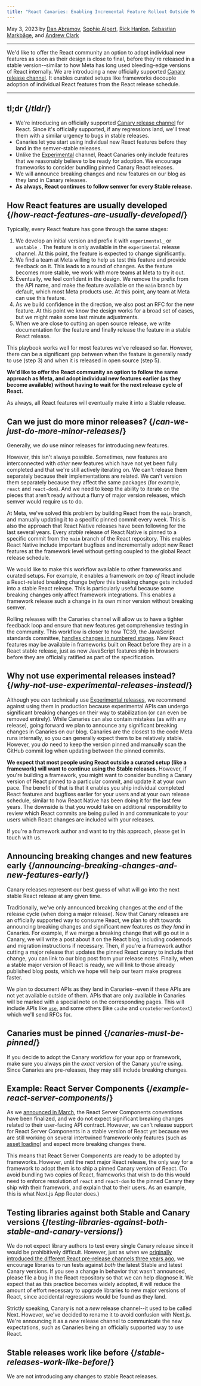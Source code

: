 ```yaml
---
title: "React Canaries: Enabling Incremental Feature Rollout Outside Meta"
---
```


May 3, 2023 by [Dan Abramov](https://twitter.com/dan_abramov), [Sophie Alpert](https://twitter.com/sophiebits), [Rick Hanlon](https://twitter.com/rickhanlonii), [Sebastian Markbåge](https://twitter.com/sebmarkbage), and [Andrew Clark](https://twitter.com/acdlite)

---

<Intro>

We'd like to offer the React community an option to adopt individual new features as soon as their design is close to final, before they're released in a stable version--similar to how Meta has long used bleeding-edge versions of React internally. We are introducing a new officially supported [Canary release channel](/community/versioning-policy#canary-channel). It enables curated setups like frameworks decouple adoption of individual React features from the React release schedule.

</Intro>

---

## tl;dr {/*tldr*/}

* We're introducing an officially supported [Canary release channel](/community/versioning-policy#canary-channel) for React. Since it's officially supported, if any regressions land, we'll treat them with a similar urgency to bugs in stable releases.
* Canaries let you start using individual new React features before they land in the semver-stable releases.
* Unlike the [Experimental](/community/versioning-policy#experimental-channel) channel, React Canaries only include features that we reasonably believe to be ready for adoption. We encourage frameworks to consider bundling pinned Canary React releases.
* We will announce breaking changes and new features on our blog as they land in Canary releases.
* **As always, React continues to follow semver for every Stable release.**

## How React features are usually developed {/*how-react-features-are-usually-developed*/}

Typically, every React feature has gone through the same stages:

1. We develop an initial version and prefix it with `experimental_` or `unstable_`. The feature is only available in the `experimental` release channel. At this point, the feature is expected to change significantly.
2. We find a team at Meta willing to help us test this feature and provide feedback on it. This leads to a round of changes. As the feature becomes more stable, we work with more teams at Meta to try it out.
3. Eventually, we feel confident in the design. We remove the prefix from the API name, and make the feature available on the `main` branch by default, which most Meta products use. At this point, any team at Meta can use this feature.
4. As we build confidence in the direction, we also post an RFC for the new feature. At this point we know the design works for a broad set of cases, but we might make some last minute adjustments.
5. When we are close to cutting an open source release, we write documentation for the feature and finally release the feature in a stable React release.

This playbook works well for most features we've released so far. However, there can be a significant gap between when the feature is generally ready to use (step 3) and when it is released in open source (step 5).

**We'd like to offer the React community an option to follow the same approach as Meta, and adopt individual new features earlier (as they become available) without having to wait for the next release cycle of React.**

As always, all React features will eventually make it into a Stable release.

## Can we just do more minor releases? {/*can-we-just-do-more-minor-releases*/}

Generally, we *do* use minor releases for introducing new features.

However, this isn't always possible. Sometimes, new features are interconnected with *other* new features which have not yet been fully completed and that we're still actively iterating on. We can't release them separately because their implementations are related. We can't version them separately because they affect the same packages (for example, `react` and `react-dom`). And we need to keep the ability to iterate on the pieces that aren't ready without a flurry of major version releases, which semver would require us to do.

At Meta, we've solved this problem by building React from the `main` branch, and manually updating it to a specific pinned commit every week. This is also the approach that React Native releases have been following for the last several years. Every *stable* release of React Native is pinned to a specific commit from the `main` branch of the React repository. This enables React Native include important bugfixes and incrementally adopt new React features at the framework level without getting coupled to the global React release schedule.

We would like to make this workflow available to other frameworks and curated setups. For example, it enables a framework *on top of* React include a React-related breaking change *before* this breaking change gets included into a stable React release. This is particularly useful because some breaking changes only affect framework integrations. This enables a framework release such a change in its own minor version without breaking semver.

Rolling releases with the Canaries channel will allow us to have a tighter feedback loop and ensure that new features get comprehensive testing in the community. This workflow is closer to how TC39, the JavaScript standards committee, [handles changes in numbered stages](https://tc39.es/process-document/). New React features may be available in frameworks built on React before they are in a React stable release, just as new JavaScript features ship in browsers before they are officially ratified as part of the specification.

## Why not use experimental releases instead? {/*why-not-use-experimental-releases-instead*/}

Although you *can* technically use [Experimental releases](/community/versioning-policy#canary-channel), we recommend against using them in production because experimental APIs can undergo significant breaking changes on their way to stabilization (or can even be removed entirely). While Canaries can also contain mistakes (as with any release), going forward we plan to announce any significant breaking changes in Canaries on our blog. Canaries are the closest to the code Meta runs internally, so you can generally expect them to be relatively stable. However, you *do* need to keep the version pinned and manually scan the GitHub commit log when updating between the pinned commits.

**We expect that most people using React outside a curated setup (like a framework) will want to continue using the Stable releases.** However, if you're building a framework, you might want to consider bundling a Canary version of React pinned to a particular commit, and update it at your own pace. The benefit of that is that it enables you ship individual completed React features and bugfixes earlier for your users and at your own release schedule, similar to how React Native has been doing it for the last few years. The downside is that you would take on additional responsibility to review which React commits are being pulled in and communicate to your users which React changes are included with your releases.

If you're a framework author and want to try this approach, please get in touch with us.

## Announcing breaking changes and new features early {/*announcing-breaking-changes-and-new-features-early*/}

Canary releases represent our best guess of what will go into the next stable React release at any given time.

Traditionally, we've only announced breaking changes at the *end* of the release cycle (when doing a major release). Now that Canary releases are an officially supported way to consume React, we plan to shift towards announcing breaking changes and significant new features *as they land* in Canaries. For example, if we merge a breaking change that will go out in a Canary, we will write a post about it on the React blog, including codemods and migration instructions if necessary. Then, if you're a framework author cutting a major release that updates the pinned React canary to include that change, you can link to our blog post from your release notes. Finally, when a stable major version of React is ready, we will link to those already published blog posts, which we hope will help our team make progress faster.

We plan to document APIs as they land in Canaries--even if these APIs are not yet available outside of them. APIs that are only available in Canaries will be marked with a special note on the corresponding pages. This will include APIs like [`use`](https://github.com/reactjs/rfcs/pull/229), and some others (like `cache` and `createServerContext`) which we'll send RFCs for.

## Canaries must be pinned {/*canaries-must-be-pinned*/}

If you decide to adopt the Canary workflow for your app or framework, make sure you always pin the *exact* version of the Canary you're using. Since Canaries are pre-releases, they may still include breaking changes.

## Example: React Server Components {/*example-react-server-components*/}

As we [announced in March](/blog/2023/03/22/react-labs-what-we-have-been-working-on-march-2023#react-server-components), the React Server Components conventions have been finalized, and we do not expect significant breaking changes related to their user-facing API contract. However, we can't release support for React Server Components in a stable version of React yet because we are still working on several intertwined framework-only features (such as [asset loading](/blog/2023/03/22/react-labs-what-we-have-been-working-on-march-2023#asset-loading)) and expect more breaking changes there.

This means that React Server Components are ready to be adopted by frameworks. However, until the next major React release, the only way for a framework to adopt them is to ship a pinned Canary version of React. (To avoid bundling two copies of React, frameworks that wish to do this would need to enforce resolution of `react` and `react-dom` to the pinned Canary they ship with their framework, and explain that to their users. As an example, this is what Next.js App Router does.)

## Testing libraries against both Stable and Canary versions {/*testing-libraries-against-both-stable-and-canary-versions*/}

We do not expect library authors to test every single Canary release since it would be prohibitively difficult. However, just as when we [originally introduced the different React pre-release channels three years ago](https://legacy.reactjs.org/blog/2019/10/22/react-release-channels.html), we encourage libraries to run tests against *both* the latest Stable and latest Canary versions. If you see a change in behavior that wasn't announced, please file a bug in the React repository so that we can help diagnose it. We expect that as this practice becomes widely adopted, it will reduce the amount of effort necessary to upgrade libraries to new major versions of React, since accidental regressions would be found as they land.

<Note>

Strictly speaking, Canary is not a *new* release channel--it used to be called Next. However, we've decided to rename it to avoid confusion with Next.js. We're announcing it as a *new* release channel to communicate the new expectations, such as Canaries being an officially supported way to use React.

</Note>

## Stable releases work like before {/*stable-releases-work-like-before*/}

We are not introducing any changes to stable React releases.




